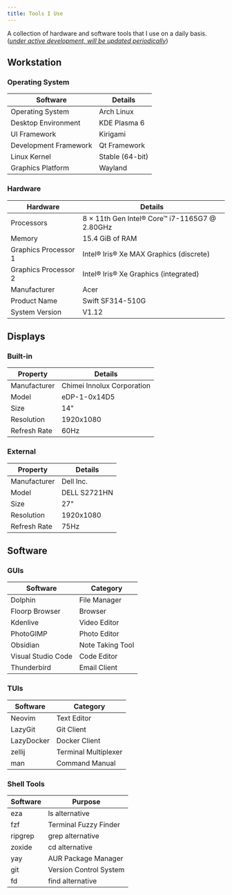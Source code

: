 ```yaml
---
title: Tools I Use
---
```


<!--
This website is only meant to showcase the work and and skills of the author,
on a professional level. It also has a blog, containing the author's observations
and opinions on various topics. The views expressed are the author's own.
Copyright (C) 2024  T L Naparajith

This program is free software: you can redistribute it and/or modify
it under the terms of the GNU Affero General Public License Version 3 as published
by the Free Software Foundation.

This program is distributed in the hope that it will be useful,
but WITHOUT ANY WARRANTY; without even the implied warranty of
MERCHANTABILITY or FITNESS FOR A PARTICULAR PURPOSE.  See the
GNU Affero General Public License for more details.

You should have received a copy of the GNU Affero General Public License
along with this program.  If not, see <https://www.gnu.org/licenses/agpl-3.0.txt>.

Contact me through electronic mail: <naparajith@duck.com>
-->

A collection of hardware and software tools that I use on a daily basis.
(_<u>under active development, will be updated periodically</u>_)

## Workstation

### Operating System

| Software              | Details         |
| --------------------- | --------------- |
| Operating System      | Arch Linux      |
| Desktop Environment   | KDE Plasma 6    |
| UI Framework          | Kirigami        |
| Development Framework | Qt Framework    |
| Linux Kernel          | Stable (64-bit) |
| Graphics Platform     | Wayland         |

### Hardware

| Hardware             | Details                                         |
| -------------------- | ----------------------------------------------- |
| Processors           | 8 × 11th Gen Intel® Core™ i7-1165G7 @ 2.80GHz |
| Memory               | 15.4 GiB of RAM                                 |
| Graphics Processor 1 | Intel® Iris® Xe MAX Graphics (discrete)       |
| Graphics Processor 2 | Intel® Iris® Xe Graphics (integrated)         |
| Manufacturer         | Acer                                            |
| Product Name         | Swift SF314-510G                                |
| System Version       | V1.12                                           |

## Displays

### Built-in

| Property     | Details                    |
| ------------ | -------------------------- |
| Manufacturer | Chimei Innolux Corporation |
| Model        | eDP-1-0x14D5               |
| Size         | 14"                        |
| Resolution   | 1920x1080                  |
| Refresh Rate | 60Hz                       |

### External

| Property     | Details      |
| ------------ | ------------ |
| Manufacturer | Dell Inc.    |
| Model        | DELL S2721HN |
| Size         | 27"          |
| Resolution   | 1920x1080    |
| Refresh Rate | 75Hz         |

## Software

### GUIs

| Software           | Category         |
| ------------------ | ---------------- |
| Dolphin            | File Manager     |
| Floorp Browser     | Browser          |
| Kdenlive           | Video Editor     |
| PhotoGIMP          | Photo Editor     |
| Obsidian           | Note Taking Tool |
| Visual Studio Code | Code Editor      |
| Thunderbird        | Email Client     |

### TUIs

| Software   | Category             |
| ---------- | -------------------- |
| Neovim     | Text Editor          |
| LazyGit    | Git Client           |
| LazyDocker | Docker Client        |
| zellij     | Terminal Multiplexer |
| man        | Command Manual       |

### Shell Tools

| Software | Purpose                |
| -------- | ---------------------- |
| eza      | ls alternative         |
| fzf      | Terminal Fuzzy Finder  |
| ripgrep  | grep alternative       |
| zoxide   | cd alternative         |
| yay      | AUR Package Manager    |
| git      | Version Control System |
| fd       | find alternative       |

